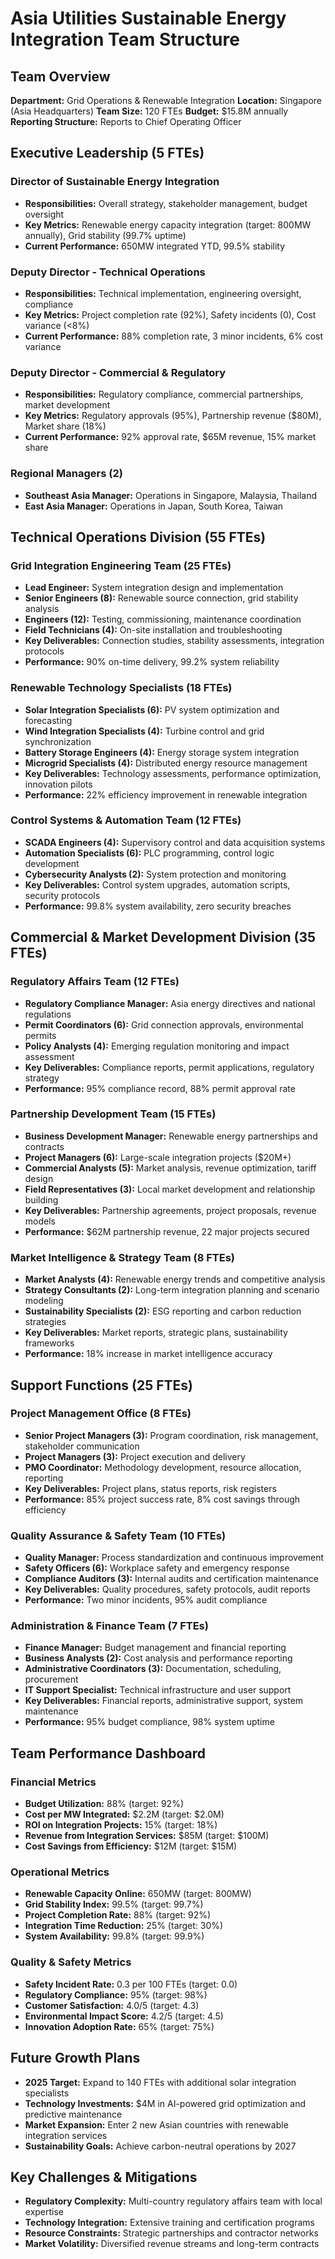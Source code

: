 # Asia Utilities Sustainable Energy Integration Team Structure

## Team Overview
**Department:** Grid Operations & Renewable Integration
**Location:** Singapore (Asia Headquarters)
**Team Size:** 120 FTEs
**Budget:** $15.8M annually
**Reporting Structure:** Reports to Chief Operating Officer

## Executive Leadership (5 FTEs)
### Director of Sustainable Energy Integration
- **Responsibilities:** Overall strategy, stakeholder management, budget oversight
- **Key Metrics:** Renewable energy capacity integration (target: 800MW annually), Grid stability (99.7% uptime)
- **Current Performance:** 650MW integrated YTD, 99.5% stability

### Deputy Director - Technical Operations
- **Responsibilities:** Technical implementation, engineering oversight, compliance
- **Key Metrics:** Project completion rate (92%), Safety incidents (0), Cost variance (<8%)
- **Current Performance:** 88% completion rate, 3 minor incidents, 6% cost variance

### Deputy Director - Commercial & Regulatory
- **Responsibilities:** Regulatory compliance, commercial partnerships, market development
- **Key Metrics:** Regulatory approvals (95%), Partnership revenue ($80M), Market share (18%)
- **Current Performance:** 92% approval rate, $65M revenue, 15% market share

### Regional Managers (2)
- **Southeast Asia Manager:** Operations in Singapore, Malaysia, Thailand
- **East Asia Manager:** Operations in Japan, South Korea, Taiwan

## Technical Operations Division (55 FTEs)
### Grid Integration Engineering Team (25 FTEs)
- **Lead Engineer:** System integration design and implementation
- **Senior Engineers (8):** Renewable source connection, grid stability analysis
- **Engineers (12):** Testing, commissioning, maintenance coordination
- **Field Technicians (4):** On-site installation and troubleshooting
- **Key Deliverables:** Connection studies, stability assessments, integration protocols
- **Performance:** 90% on-time delivery, 99.2% system reliability

### Renewable Technology Specialists (18 FTEs)
- **Solar Integration Specialists (6):** PV system optimization and forecasting
- **Wind Integration Specialists (4):** Turbine control and grid synchronization
- **Battery Storage Engineers (4):** Energy storage system integration
- **Microgrid Specialists (4):** Distributed energy resource management
- **Key Deliverables:** Technology assessments, performance optimization, innovation pilots
- **Performance:** 22% efficiency improvement in renewable integration

### Control Systems & Automation Team (12 FTEs)
- **SCADA Engineers (4):** Supervisory control and data acquisition systems
- **Automation Specialists (6):** PLC programming, control logic development
- **Cybersecurity Analysts (2):** System protection and monitoring
- **Key Deliverables:** Control system upgrades, automation scripts, security protocols
- **Performance:** 99.8% system availability, zero security breaches

## Commercial & Market Development Division (35 FTEs)
### Regulatory Affairs Team (12 FTEs)
- **Regulatory Compliance Manager:** Asia energy directives and national regulations
- **Permit Coordinators (6):** Grid connection approvals, environmental permits
- **Policy Analysts (4):** Emerging regulation monitoring and impact assessment
- **Key Deliverables:** Compliance reports, permit applications, regulatory strategy
- **Performance:** 95% compliance record, 88% permit approval rate

### Partnership Development Team (15 FTEs)
- **Business Development Manager:** Renewable energy partnerships and contracts
- **Project Managers (6):** Large-scale integration projects ($20M+)
- **Commercial Analysts (5):** Market analysis, revenue optimization, tariff design
- **Field Representatives (3):** Local market development and relationship building
- **Key Deliverables:** Partnership agreements, project proposals, revenue models
- **Performance:** $62M partnership revenue, 22 major projects secured

### Market Intelligence & Strategy Team (8 FTEs)
- **Market Analysts (4):** Renewable energy trends and competitive analysis
- **Strategy Consultants (2):** Long-term integration planning and scenario modeling
- **Sustainability Specialists (2):** ESG reporting and carbon reduction strategies
- **Key Deliverables:** Market reports, strategic plans, sustainability frameworks
- **Performance:** 18% increase in market intelligence accuracy

## Support Functions (25 FTEs)
### Project Management Office (8 FTEs)
- **Senior Project Managers (3):** Program coordination, risk management, stakeholder communication
- **Project Managers (3):** Project execution and delivery
- **PMO Coordinator:** Methodology development, resource allocation, reporting
- **Key Deliverables:** Project plans, status reports, risk registers
- **Performance:** 85% project success rate, 8% cost savings through efficiency

### Quality Assurance & Safety Team (10 FTEs)
- **Quality Manager:** Process standardization and continuous improvement
- **Safety Officers (6):** Workplace safety and emergency response
- **Compliance Auditors (3):** Internal audits and certification maintenance
- **Key Deliverables:** Quality procedures, safety protocols, audit reports
- **Performance:** Two minor incidents, 95% audit compliance

### Administration & Finance Team (7 FTEs)
- **Finance Manager:** Budget management and financial reporting
- **Business Analysts (2):** Cost analysis and performance reporting
- **Administrative Coordinators (3):** Documentation, scheduling, procurement
- **IT Support Specialist:** Technical infrastructure and user support
- **Key Deliverables:** Financial reports, administrative support, system maintenance
- **Performance:** 95% budget compliance, 98% system uptime

## Team Performance Dashboard
### Financial Metrics
- **Budget Utilization:** 88% (target: 92%)
- **Cost per MW Integrated:** $2.2M (target: $2.0M)
- **ROI on Integration Projects:** 15% (target: 18%)
- **Revenue from Integration Services:** $85M (target: $100M)
- **Cost Savings from Efficiency:** $12M (target: $15M)

### Operational Metrics
- **Renewable Capacity Online:** 650MW (target: 800MW)
- **Grid Stability Index:** 99.5% (target: 99.7%)
- **Project Completion Rate:** 88% (target: 92%)
- **Integration Time Reduction:** 25% (target: 30%)
- **System Availability:** 99.8% (target: 99.9%)

### Quality & Safety Metrics
- **Safety Incident Rate:** 0.3 per 100 FTEs (target: 0.0)
- **Regulatory Compliance:** 95% (target: 98%)
- **Customer Satisfaction:** 4.0/5 (target: 4.3)
- **Environmental Impact Score:** 4.2/5 (target: 4.5)
- **Innovation Adoption Rate:** 65% (target: 75%)

## Future Growth Plans
- **2025 Target:** Expand to 140 FTEs with additional solar integration specialists
- **Technology Investments:** $4M in AI-powered grid optimization and predictive maintenance
- **Market Expansion:** Enter 2 new Asian countries with renewable integration services
- **Sustainability Goals:** Achieve carbon-neutral operations by 2027

## Key Challenges & Mitigations
- **Regulatory Complexity:** Multi-country regulatory affairs team with local expertise
- **Technology Integration:** Extensive training and certification programs
- **Resource Constraints:** Strategic partnerships and contractor networks
- **Market Volatility:** Diversified revenue streams and long-term contracts
